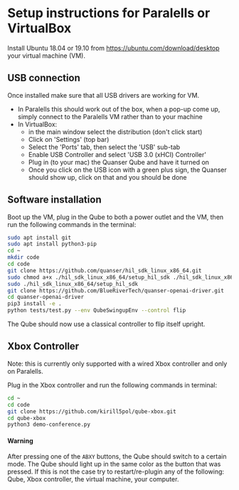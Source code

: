# Setup instructions for Paralells or VirtualBox
Install Ubuntu 18.04 or 19.10 from https://ubuntu.com/download/desktop your virtual machine (VM).


## USB connection
Once installed make sure that all USB drivers are working for VM.
- In Paralells this should work out of the box, when a pop-up come up, simply connect to the Paralells VM rather than to your machine
- In VirtualBox:
    + in the main window select the distribution (don't click start)
    + Click on 'Settings' (top bar)
    + Select the 'Ports' tab, then select the 'USB' sub-tab
    + Enable USB Controller and select 'USB 3.0 (xHCI) Controller'
    + Plug in (to your mac) the Quanser Qube and have it turned on
    + Once you click on the USB icon with a green plus sign, the Quanser should show up, click on that and you should be done


## Software installation
Boot up the VM, plug in the Qube to both a power outlet and the VM, then run the following commands in the terminal:

```bash
sudo apt install git
sudo apt install python3-pip
cd ~
mkdir code
cd code
git clone https://github.com/quanser/hil_sdk_linux_x86_64.git
sudo chmod a+x ./hil_sdk_linux_x86_64/setup_hil_sdk ./hil_sdk_linux_x86_64/uninstall_hil_sdk
sudo ./hil_sdk_linux_x86_64/setup_hil_sdk
git clone https://github.com/BlueRiverTech/quanser-openai-driver.git
cd quanser-openai-driver
pip3 install -e .
python tests/test.py --env QubeSwingupEnv --control flip
```

The Qube should now use a classical controller to flip itself upright.


## Xbox Controller
Note: this is currently only supported with a wired Xbox controller and only on Paralells.

Plug in the Xbox controller and run the following commands in terminal:

```bash
cd ~
cd code
git clone https://github.com/kirill5pol/qube-xbox.git
cd qube-xbox
python3 demo-conference.py
```

#### Warning
After pressing one of the `ABXY` buttons, the Qube should switch to a certain mode. The Qube should light up in the same color as the button that was pressed. If this is not the case try to restart/re-plugin any of the following: Qube, Xbox controller, the virtual machine, your computer.

